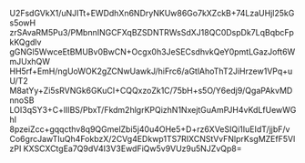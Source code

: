 U2FsdGVkX1/uNJITt+EWDdhXn6NDryNKUw86Go7kXZckB+74LzaUHjl25kGs5owH
zrSAvaRM5Pu3/PMbnnINGCFXqBZSDNTRWsSdXJ18QC0DspDk7LqBqbcFpkKQgdlv
gGNGl5WwceEtBMUBv0BwCN+Ocgx0h3JeSECsdhvkQeY0pmtLGazJoft6WmJUxhQW
HH5rf+EmH/ngUoWOK2gZCNwUawkJ/hiFrc6/aGtlAhoThT2JiHrzew1VPq+uU/T2
M8atYy+Zi5sRVNGk6GKuCI+CQQxzoZk1C/75bH+s5O/Y6edj9/QgaPAkvMDnnoSB
LOI3qSY3+C+lIlBS/PbxT/Fkdm2hlgrKPQizhN1NxejtGuAmPJH4vKdLfUewWGhI
8pzeiZcc+gqqcthv8q9QGmelZbi5j40u4OHe5+D+rz6XVeSIQi1IuEIdT/jjbF/v
Co6grcJawTIuQh4FokbzX/2CVg4EDkwp1TS7RIXCNStVvFNlprKsgMZEfF5VlzPI
KXSCXCtgEa7Q9dV4I3V3EwdFiQw5v9VUz9u5NJZvQp8=
